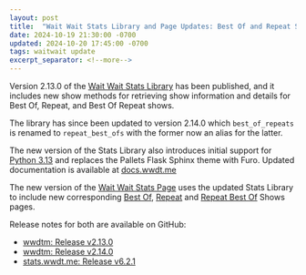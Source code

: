 ```yaml
---
layout: post
title:  "Wait Wait Stats Library and Page Updates: Best Of and Repeat Shows"
date: 2024-10-19 21:30:00 -0700
updated: 2024-10-20 17:45:00 -0700
tags: waitwait update
excerpt_separator: <!--more-->
---
```


Version 2.13.0 of the [Wait Wait Stats Library](https://github.com/questionlp/wwdtm) has been published, and it includes new show methods for retrieving show information and details for Best Of, Repeat, and Best Of Repeat shows.

The library has since been updated to version 2.14.0 which `best_of_repeats` is renamed to `repeat_best_ofs` with the former now an alias for the latter.

The new version of the Stats Library also introduces initial support for [Python 3.13](https://www.python.org/downloads/release/python-3130/) and replaces the Pallets Flask Sphinx theme with Furo. Updated documentation is available at [docs.wwdt.me](https://docs.wwdt.me)

<!--more-->

The new version of the [Wait Wait Stats Page](https://stats.wwdt.me) uses the updated Stats Library to include new corresponding [Best Of](https://stats.wwdt.me/shows/best-ofs), [Repeat](https://stats.wwdt.me/shows/repeats) and [Repeat Best Of](https://stats.wwdt.me/shows/repeat-best-ofs) Shows pages.

Release notes for both are available on GitHub:

* [wwdtm: Release v2.13.0](https://github.com/questionlp/wwdtm/releases/tag/v2.13.0)
* [wwdtm: Release v2.14.0](https://github.com/questionlp/wwdtm/releases/tag/v2.14.0)
* [stats.wwdt.me: Release v6.2.1](https://github.com/questionlp/stats.wwdt.me/releases/tag/v6.2.1)
